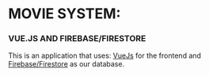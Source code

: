 # MOVIE SYSTEM:
### VUE.JS AND FIREBASE/FIRESTORE

This is an application that uses: [VueJs](https://vuejs.org) for the frontend and [Firebase/Firestore](https://firebase.google.com) as our database.
